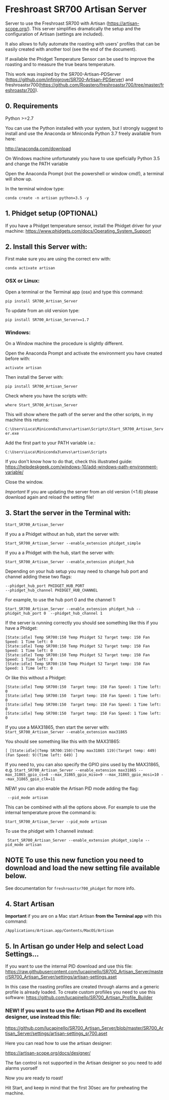# Freshroast SR700 Artisan Server

Server to use the Freshroast SR700 with Artisan (https://artisan-scope.org/). This server simplifies dramatically the setup and the configuration of Artisan (settings are included).

It also allows to fully automate the roasting with users' profiles that can be easily created with another tool (see the end of the document).

If available the Phidget Temperature Sensor can be used to improve the roasting and to measure the true beans temperature.

This work was inspired by the SR700-Artisan-PDServer (https://github.com/infinigrove/SR700-Artisan-PDServer) and freshroastsr700(https://github.com/Roastero/freshroastsr700/tree/master/freshroastsr700).

## 0. Requirements

Python >=2.7

You can use the Python installed with your system, but I strongly suggest to install and use the Anaconda or Miniconda Python 3.7 freely available from here:

http://anaconda.com/download

On Windows machine unfortunately you have to use speficially Python 3.5  and change the PATH variable

Open the Anaconda Prompt (not the powershell or window cmd!), a terminal will show up.

In the terminal window type:

`conda create -n artisan python=3.5 -y`

## 1. Phidget setup (OPTIONAL)

If you have a Phidget temperature sensor, install the Phidget driver for your machine: https://www.phidgets.com/docs/Operating_System_Support

## 2. Install this Server with:

First make sure you are using the correct env with:

`conda activate artisan`

### OSX or Linux:

Open a terminal or the Terminal app (osx) and type this command:

`pip install SR700_Artisan_Server`

To update from an old version type:

`pip install SR700_Artisan_Server==1.7`

### Windows:

On a Window machine the procedure is slightly different.

Open the Anaconda Prompt and activate the environment you have created before with:

`activate artisan`

Then install the Server with:

`pip install SR700_Artisan_Server`

Check where you have the scripts with:

`where Start_SR700_Artisan_Server`

This will show where the path of the server and the other scripts, in my machine this returns:

`C:\Users\Luca\Miniconda3\envs\artisan\Scripts\Start_SR700_Artisan_Server.exe`

Add the first part to your PATH variable i.e.:

`C:\Users\Luca\Miniconda3\envs\artisan\Scripts`

If you don't know how to do that, check this illustrated guide: 
https://helpdeskgeek.com/windows-10/add-windows-path-environment-variable/

Close the window.


*Important* If you are updating the server from an old version (<1.6) please download again and reload the setting file!

## 3. Start the server in the Terminal with:

`Start_SR700_Artisan_Server`  

If you a a Phidget without an hub, start the server with:

`Start_SR700_Artisan_Server --enable_extension phidget_simple`

If you a a Phidget with the hub, start the server with:

`Start_SR700_Artisan_Server --enable_extension phidget_hub`

Depending on your hub setup you may need to change hub port and channel adding these two flags:

  ```
  --phidget_hub_port PHIDGET_HUB_PORT
  --phidget_hub_channel PHIDGET_HUB_CHANNEL
  ```

For example, to use the hub port 0 and the channel 1:

`Start_SR700_Artisan_Server --enable_extension phidget_hub --phidget_hub_port 0  --phidget_hub_channel 1`

If the server is running correctly you should see something like this if you have a Phidget:
```
[State:idle] Temp SR700:150 Temp Phidget 52 Target temp: 150 Fan Speed: 1 Time left: 0
[State:idle] Temp SR700:150 Temp Phidget 52 Target temp: 150 Fan Speed: 1 Time left: 0
[State:idle] Temp SR700:150 Temp Phidget 52 Target temp: 150 Fan Speed: 1 Time left: 0
[State:idle] Temp SR700:150 Temp Phidget 52 Target temp: 150 Fan Speed: 1 Time left: 0
```
Or like this without a Phidget:

```
[State:idle] Temp SR700:150  Target temp: 150 Fan Speed: 1 Time left: 0
[State:idle] Temp SR700:150  Target temp: 150 Fan Speed: 1 Time left: 0
[State:idle] Temp SR700:150  Target temp: 150 Fan Speed: 1 Time left: 0
[State:idle] Temp SR700:150  Target temp: 150 Fan Speed: 1 Time left: 0
```
If you use a MAX31865, then start the server with:
`Start_SR700_Artisan_Server --enable_extension max31865`

You should see something like this with the MAX31865:
```
[ [State:idle](Temp SR700:150)(Temp max31865 119)(Target temp: 449)(Fan Speed: 9)(Time left: 649) ]
```

If you need to, you can also specify the GPIO pins used by the MAX31865, e.g.
`Start_SR700_Artisan_Server --enable_extension max31865 --max_31865_gpio_cs=8 --max_31865_gpio_miso=9 --max_31865_gpio_mosi=10 --max_31865_gpio_clk=11`


NEW! you can also enable the Artisan PID mode adding the flag:

```
 --pid_mode artisan
```


This can be combined with all the options above. For example to use the internal temperature prove the command is:

```
Start_SR700_Artisan_Server --pid_mode artisan
```

To use the phidget with 1 channell instead:

```
 Start_SR700_Artisan_Server --enable_extension phidget_simple --pid_mode artisan
```

## NOTE To use this new function you need to download and load the new setting file available below.


See documentation for `freshroastsr700_phidget` for more info.

## 4. Start Artisan

**Important** if you are on a Mac start Artisan **from the Terminal app** with this command:

`/Applications/Artisan.app/Contents/MacOS/Artisan`

## 5. In Artisan go under Help and select Load Settings…

If you want to use the internal PID download and use this file: https://raw.githubusercontent.com/lucapinello/SR700_Artisan_Server/master/SR700_Artisan_Server/settings/artisan-settings.aset

In this case the roasting profiles are created through alarms and a generic profile is already loaded. To create custom profiiles you need to use this software: https://github.com/lucapinello/SR700_Artisan_Profile_Builder


### NEW! If you want to use the Artisan PID and its excellent designer, use instead this file:
https://github.com/lucapinello/SR700_Artisan_Server/blob/master/SR700_Artisan_Server/settings/artisan-settings_sr700.aset

Here you can read how to use the artisan designer:

https://artisan-scope.org/docs/designer/

The fan control is not supported in the Artisan designer so you need to add alarms yuorself

Now you are ready to roast!

Hit Start, and keep in mind that the first 30sec are for preheating the machine.
